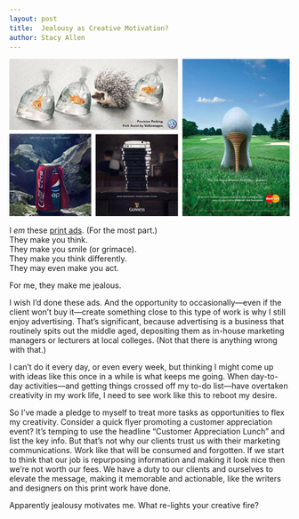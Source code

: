 ```yaml
---
layout: post
title:  Jealousy as Creative Motivation?
author: Stacy Allen
---
```


![Creative Print Ads](/img/creative-motivation.jpg)

I *em* these [print ads](http://viralnova.com/creative-print-ads/). (For the most part.)  
They make you think.  
They make you smile (or grimace).  
They make you think differently.  
They may even make you act.  

For me, they make me jealous.

I wish I’d done these ads. And the opportunity to occasionally—even if the client won’t buy it—create something close to this type of work is why I still enjoy advertising. That’s significant, because advertising is a business that routinely spits out the middle aged, depositing them as in-house marketing managers or lecturers at local colleges. (Not that there is anything wrong with that.)

I can’t do it every day, or even every week, but thinking I might come up with ideas like this once in a while is what keeps me going. When day-to-day activities—and getting things crossed off my to-do list—have overtaken creativity in my work life, I need to see work like this to reboot my desire.

So I’ve made a pledge to myself to treat more tasks as opportunities to flex my creativity. Consider a quick flyer promoting a customer appreciation event? It’s temping to use the headline “Customer Appreciation Lunch” and list the key info. But that’s not why our clients trust us with their marketing communications. Work like that will be consumed and forgotten. If we start to think that our job is repurposing information and making it look nice then we’re not worth our fees. We have a duty to our clients and ourselves to elevate the message, making it memorable and actionable, like the writers and designers on this print work have done.

Apparently jealousy motivates me. What re-lights your creative fire?